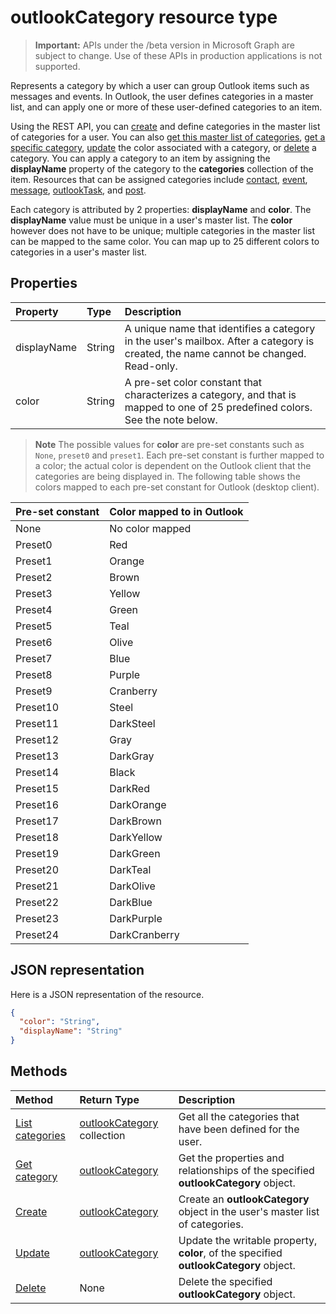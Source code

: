 # outlookCategory resource type

> **Important:** APIs under the /beta version in Microsoft Graph are subject to change. Use of these APIs in production applications is not supported.

Represents a category by which a user can group Outlook items such as messages and events. In Outlook, the user defines categories in a master list, and can apply one or more of these user-defined
categories to an item. 

Using the REST API, you can [create](../api/outlookuser-post-mastercategories.md) and define categories in the master list of categories for a user. 
You can also [get this master list of categories](../api/outlookuser-list-mastercategories.md), [get a specific category](../api/outlookcategory-get.md), 
[update](../api/outlookcategory-update.md) the color associated with a category, or [delete](../api/outlookcategory-delete.md) a category. 
You can apply a category to an item by assigning the **displayName** property of the category to the **categories** collection of the item.
Resources that can be assigned categories include [contact](contact.md), [event](event.md), [message](message.md), [outlookTask](outlooktask.md), and [post](post.md).   

Each category is attributed by 2 properties: **displayName** and **color**. The **displayName** value must be unique in a user's master list. 
The **color** however does not have to be unique; multiple categories in the master list can be mapped to the same color. You can map up 
to 25 different colors to categories in a user's master list.

## Properties
| Property	   | Type	|Description|
|:---------------|:--------|:----------|
|displayName|String|A unique name that identifies a category in the user's mailbox. After a category is created, the name cannot be changed. Read-only.|
|color|String|A pre-set color constant that characterizes a category, and that is mapped to one of 25 predefined colors. See the note below. |

> **Note** The possible values for **color** are pre-set constants such as `None`, `preset0` and `preset1`. Each pre-set constant is further mapped to a color; the actual
color is dependent on the Outlook client that the categories are being displayed in. The following table shows the colors mapped to each pre-set constant for Outlook (desktop client). 


| Pre-set constant	| Color mapped to in Outlook |
|:---------------|:--------|
| None | No color mapped |
| Preset0 | Red |
| Preset1 | Orange |
| Preset2 | Brown |
| Preset3 | Yellow |
| Preset4 | Green |
| Preset5 | Teal |
| Preset6 | Olive |
| Preset7 | Blue |
| Preset8 | Purple |
| Preset9 | Cranberry |
| Preset10 | Steel |
| Preset11 | DarkSteel |
| Preset12 | Gray |
| Preset13 | DarkGray |
| Preset14 | Black |
| Preset15 | DarkRed |
| Preset16 | DarkOrange |
| Preset17 | DarkBrown |
| Preset18 | DarkYellow |
| Preset19 | DarkGreen |
| Preset20 | DarkTeal |
| Preset21 | DarkOlive |
| Preset22 | DarkBlue |
| Preset23 | DarkPurple |
| Preset24 | DarkCranberry |

## JSON representation
Here is a JSON representation of the resource.

<!-- {
  "blockType": "resource",
  "optionalProperties": [

  ],
  "@odata.type": "microsoft.graph.outlookCategory"
}-->

```json
{
  "color": "String",
  "displayName": "String"
}

```

## Methods
| Method		   | Return Type	|Description|
|:---------------|:--------|:----------|
|[List categories](../api/outlookuser-list-mastercategories.md) | [outlookCategory](../resources/outlookcategory.md) collection |Get all the categories that have been defined for the user.|
|[Get category](../api/outlookcategory-get.md) | [outlookCategory](../resources/outlookcategory.md) |Get the properties and relationships of the specified **outlookCategory** object.|
|[Create](../api/outlookuser-post-mastercategories.md) | [outlookCategory](../resources/outlookcategory.md) |Create an **outlookCategory** object in the user's master list of categories.|
|[Update](../api/outlookcategory-update.md) | [outlookCategory](../resources/outlookcategory.md) |Update the writable property, **color**, of the specified **outlookCategory** object. |
|[Delete](../api/outlookcategory-delete.md) | None |Delete the specified **outlookCategory** object. |


<!-- uuid: 8fcb5dbc-d5aa-4681-8e31-b001d5168d79
2015-10-25 14:57:30 UTC -->
<!-- {
  "type": "#page.annotation",
  "description": "outlookCategory resource",
  "keywords": "",
  "section": "documentation",
  "suppressions": [
      "Warning: /api-reference/beta/resources/outlookcategory.md:
      Failed to parse any rows out of table with headers: |Pre-set constant|Color mapped to in Outlook|"
  ],
  "tocPath": ""
}-->
 